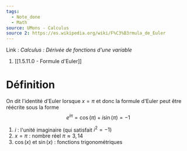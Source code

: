 ```yaml
---
tags:
  - Note_done
  - Math
source: UMons - Calculus
source 2: https://es.wikipedia.org/wiki/F%C3%B3rmula_de_Euler
---
```


Link :
_Calculus : Dérivée de fonctions d'une variable_
1. [[1.5.11.0 - Formule d'Euler]]

# Définition
On dit l'identité d'Euler lorsque $x = \pi$ et donc la formule d'Euler peut être réécrite sous la forme $$e^{i\pi}=\cos{(\pi)}+i\sin{(\pi)}=-1$$
1. $i$ : l'unité imaginaire (qui satisfait $i^2 = -1$)
2. $x = \pi$ : nombre réel $\pi\approx 3,14$
3. $\cos(x)$ et $\sin(x)$ : fonctions trigonométriques